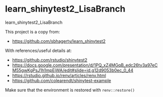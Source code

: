 # learn_shinytest2_LisaBranch
learn_shinytest2_LisaBranch

This project is a copy from: 
 - https://github.com/sbhagerty/learn_shinytest2
 
 With references/useful details at: 
 - https://github.com/rstudio/shinytest2
 - https://docs.google.com/presentation/d/1PQ_xZ4MGqB_edc26ty3a97eCM55gwKgPsJ1h1mpEjWA/edit#slide=id.g12d9053b0ec_0_44
 - https://rstudio.github.io/renv/articles/renv.html
 - https://github.com/colearendt/shinytest-example 
 

Make sure that the environment is restored with 
`renv::restore()`



